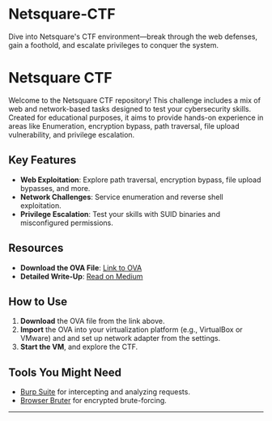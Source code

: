 # Netsquare-CTF
Dive into Netsquare's CTF environment—break through the web defenses, gain a foothold, and escalate privileges to conquer the system.

# Netsquare CTF

Welcome to the Netsquare CTF repository! This challenge includes a mix of web and network-based tasks designed to test your cybersecurity skills. Created for educational purposes, it aims to provide hands-on experience in areas like Enumeration, encryption bypass, path traversal, file upload vulnerability, and privilege escalation.

## Key Features
- **Web Exploitation**: Explore path traversal, encryption bypass, file upload bypasses, and more.
- **Network Challenges**: Service enumeration and reverse shell exploitation.
- **Privilege Escalation**: Test your skills with SUID binaries and misconfigured permissions.

## Resources
- **Download the OVA File**: [Link to OVA](https://your-file-sharing-link.com)
- **Detailed Write-Up**: [Read on Medium](https://medium.com/your-writeup-link)

## How to Use
1. **Download** the OVA file from the link above.
2. **Import** the OVA into your virtualization platform (e.g., VirtualBox or VMware) and and set up network adapter from the settings.
3. **Start the VM**, and explore the CTF.

## Tools You Might Need
- [Burp Suite](https://portswigger.net/burp/communitydownload) for intercepting and analyzing requests.
- [Browser Bruter](https://github.com/netsquare/BrowserBruter) for encrypted brute-forcing.

---
